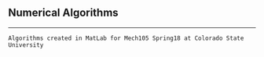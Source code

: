 ## Numerical Algorithms
***
    Algorithms created in MatLab for Mech105 Spring18 at Colorado State University 
  
